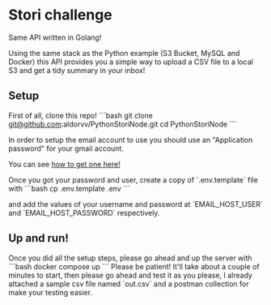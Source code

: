 # Stori challenge

Same API written in Golang!

Using the same stack as the Python example (S3 Bucket, MySQL and Docker) this
API provides you a simple way to upload a CSV file to a local S3 and get a tidy
summary in your inbox!

## Setup

First of all, clone this repo!
´´´bash
git clone git@github.com:aldorvv/PythonStoriNode.git
cd PythonStoriNode
´´´

In order to setup the email account to use you should use an "Application password"
for your gmail account.

You can see [how to get one here!](https://support.google.com/accounts/answer/185833?)

Once you got your password and user, create a copy of ´.env.template´ file with
´´´bash
cp .env.template .env
´´´

and add the values of your username and password at ´EMAIL_HOST_USER´ and ´EMAIL_HOST_PASSWORD´
respectively.

## Up and run!

Once you did all the setup steps, please go ahead and up the server with
´´´bash
docker compose up
´´´
Please be patient! It'll take about a couple of minutes to start, then please go ahead and test it as you please,
I already attached a sample csv file named ´out.csv´ and a postman collection for make your testing easier.
